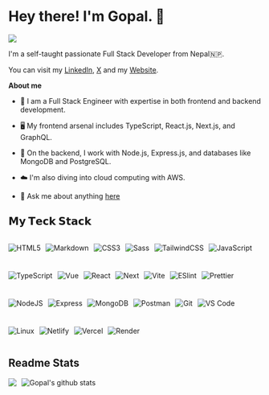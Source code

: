 # Hey there! I'm Gopal. 🦈

![](https://komarev.com/ghpvc/?username=gopaladhikari)

I'm a self-taught passionate Full Stack Developer from Nepal🇳🇵.

You can visit my [LinkedIn](https://www.linkedin.com/in/gopuadks/), [X](https://x.com/gopuadks) and my [Website](https://www.gopal-adhikari.com.np/).

**About me**

- 💼 I am a Full Stack Engineer with expertise in both frontend and backend development.

- 🖥️ My frontend arsenal includes TypeScript, React.js, Next.js, and GraphQL.

- 💾 On the backend, I work with Node.js, Express.js, and databases like MongoDB and PostgreSQL.

- ☁️ I'm also diving into cloud computing with AWS.

- 💬 Ask me about anything [here](https://www.gopal-adhikari.com.np/contact)

## 𝗠𝘆 𝗧𝗲𝗰𝗸 𝗦𝘁𝗮𝗰𝗸

<div style="display: flex; flex-wrap: wrap; gap: 10px; align-items: center;">

![HTML5](https://img.shields.io/badge/-HTML5-%23E44D27?style=flat-square&logo=html5&logoColor=ffffff)

![Markdown](https://img.shields.io/badge/Markdown-000?style=for-the-badge&logo=markdown)

![CSS3](https://img.shields.io/badge/-CSS3-%231572B6?style=flat-square&logo=css3)

![Sass](https://img.shields.io/badge/-Sass-%23CC6699?style=flat-square&logo=sass&logoColor=ffffff)

![TailwindCSS](https://img.shields.io/badge/-TailwindCSS-%231a202c?style=flat-square&logo=tailwind-css)

![JavaScript](https://img.shields.io/badge/-JavaScript-%23F7DF1C?style=flat-square&logo=javascript&logoColor=000000&labelColor=%23F7DF1C&color=%23FFCE5A)

![TypeScript](https://img.shields.io/badge/-TypeScript-007ACC?style=flat-square&logo=typescript&logoColor=white)

![Vue](https://img.shields.io/badge/vuejs-%2335495e.svg?style=for-the-badge&logo=vuedotjs&logoColor=%234FC08D)

![React](https://img.shields.io/badge/React-20232A?style=for-the-badge&logo=react&logoColor=61DAFB)

![Next](https://img.shields.io/badge/Next-black?style=for-the-badge&logo=next.js&logoColor=white)

![Vite](https://img.shields.io/badge/-Vite-%23646CFF?style=flat-square&logo=vite&logoColor=ffffff)

![ESlint](https://img.shields.io/badge/-ESLint-%234B32C3?style=flat-square&logo=eslint)

![Prettier](https://img.shields.io/badge/-Prettier-%23F7B93E?style=flat-square&logo=prettier&logoColor=ffffff)

![NodeJS](https://img.shields.io/badge/node.js-6DA55F?style=for-the-badge&logo=node.js&logoColor=white)

![Express](https://img.shields.io/badge/express.js-%23404d59.svg?style=for-the-badge&logo=express&logoColor=%2361DAFB)

![MongoDB](https://img.shields.io/badge/MongoDB-%234ea94b.svg?style=for-the-badge&logo=mongodb&logoColor=white)

![Postman](https://img.shields.io/badge/Postman-FF6C37.svg?style=for-the-badge&logo=Postman&logoColor=white)

![Git](https://img.shields.io/badge/-Git-%23F05032?style=flat-square&logo=git&logoColor=%23ffffff)

![VS Code](https://img.shields.io/badge/-VSCode-%23007ACC?style=flat-square&logo=visual-studio-code)

![Linux](https://img.shields.io/badge/Linux-000?style=for-the-badge&logo=linux&logoColor=FCC624)

![Netlify](https://img.shields.io/badge/-Netlify-%2300C7B7?style=flat-square&logo=netlify&logoColor=ffffff)

![Vercel](https://img.shields.io/badge/-Vercel-%23ffffff?style=flat-square&logo=vercel&logoColor=000000)

![Render](https://img.shields.io/badge/-Render-%2346E3B7?style=flat-square&logo=render&logoColor=ffffff)

</div>

## Readme Stats

<div style="display: flex; flex-wrap: wrap; gap: 10px;">
<img align="center"  src="https://github-readme-stats.vercel.app/api/top-langs/?username=gopaladhikari&layout=compact&theme=buefy&hide_border=true" />

<img align="center" src="https://github-readme-stats.vercel.app/api?username=gopaladhikari&show_icons=true&include_all_commits=true&theme=buefy&hide_border=true" alt="Gopal's github stats" />

</div>
